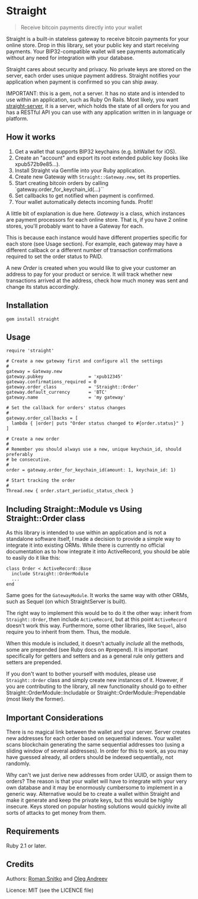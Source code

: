 Straight
========
> Receive bitcoin payments directly into your wallet

Straight is a built-in stateless gateway to receive bitcoin payments for 
your online store. Drop in this library, set your public key and start receiving payments.
Your BIP32-compatible wallet will see payments automatically without any need for integration
with your database.

Straight cares about security and privacy. No private keys are stored on the server,
each order uses unique payment address. Straight notifies your application when payment is 
confirmed so you can ship away.

IMPORTANT: this is a gem, not a server. It has no state and is intended to use within
an application, such as Ruby On Rails. Most likely, you want
[straight-server](https://github.com/snitko/straight-server), it is a server,
which holds the state of all orders for you and has a RESTful API you can use
with any application written in in language or platform.

How it works
------------
1. Get a wallet that supports BIP32 keychains (e.g. bitWallet for iOS). 
2. Create an "account" and export its root extended public key (looks like xpub572b9e85...).
3. Install Straight via Gemfile into your Ruby application.
4. Create new Gateway with `Straight::Gateway.new`, set its properties.
5. Start creating bitcoin orders by calling `gateway.order_for_keychain_id(...)``
6. Set callbacks to get notified when payment is confirmed.
7. Your wallet automatically detects incoming funds. Profit!

A little bit of explanation is due here. *Gateway* is a class, which instances are payment processors for
each online store. That is, if you have 2 online stores, you'll probably want to have a Gateway for each.

This is because each instance would have different properties specific for each store (see Usage section).
For example, each gateway may have a different callback or a different number of transaction confirmations
required to set the order status to PAID.

A new *Order* is created when you would like to give your customer an address to pay for your product or service.
It will track whether new transactions arrived at the address, check how much money was sent and change its status
accordingly.

Installation
------------

    gem install straight

Usage
-----

    require 'straight'

    # Create a new gateway first and configure all the settings
    #
    gateway = Gateway.new
    gateway.pubkey                 = 'xpub12345'
    gateway.confirmations_required = 0
    gateway.order_class            = 'Straight::Order'
    gateway.default_currency       = 'BTC'
    gateway.name                   = 'my gateway'

    # Set the callback for orders' status changes
    #
    gateway.order_callbacks = [
      lambda { |order| puts "Order status changed to #{order.status}" }
    ]

    # Create a new order
    #
    # Remember you should always use a new, unique keychain_id, should preferably
    # be consecutive.
    #
    order = gateway.order_for_keychain_id(amount: 1, keychain_id: 1)

    # Start tracking the order
    #
    Thread.new { order.start_periodic_status_check }


Including Straight::Module vs Using Straight::Order class
---------------------------------------------------------
As this library is intended to use within an application and is not a standalone software itself,
I made a decision to provide a simple way to integrate it into existing ORMs. While there is currently
no official documentation as to how integrate it into ActiveRecord, you should be able to easily do it
like this:

    class Order < ActiveRecord::Base
      include Straight::OrderModule
      ...
    end

Same goes for the `GatewayModule`. It works the same way with other ORMs, such as Sequel (on which
StraightServer is built).

The right way to implement this would be to do it the other way: inherit from `Straight::Order`, then
include `ActiveRecord`, but at this point `ActiveRecord` doesn't work this way. Furthermore, some other libraries, like `Sequel`,
also require you to inherit from them. Thus, the module.

When this module is included, it doesn't actually *include* all the methods, some are prepended (see Ruby docs on #prepend).
It is important specifically for getters and setters and as a general rule only getters and setters are prepended.

If you don't want to bother yourself with modules, please use `Straight::Order` class and simply create new instances of it.
However, if you are contributing to the library, all new functionality should go to either Straight::OrderModule::Includable or
Straight::OrderModule::Prependable (most likely the former).


Important Considerations
------------------------
There is no magical link between the wallet and your server. Server creates new addresses for each order
based on sequential indexes. Your wallet scans blockchain generating the same sequential addresses too
(using a sliding window of several addresses). In order for this to work, as you may have guessed already,
all orders should be indexed sequentially, not randomly.

Why can't we just derive new addresses from order UUID, or assign them to orders? The reason is that your
wallet will have to integrate with your very own database and it may be enormously cumbersome to implement
in a generic way. Alternative would be to create a wallet within Straight and make it generate and keep the
private keys, but this would be highly insecure. Keys stored on popular hosting solutions would quickly invite 
all sorts of attacks to get money from them.

Requirements
------------
Ruby 2.1 or later.


Credits
-------
Authors:
[Roman Snitko](http://romansnitko.com) and
[Oleg Andreev](http://oleganza.com)

Licence: MIT (see the LICENCE file)
